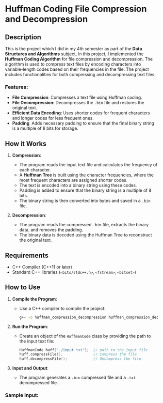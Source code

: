 # Huffman Coding File Compression and Decompression

## Description
This is the project which I did in my 4th semester as part of the **Data Structures and Algorithms** subject. In this project, I implemented the **Huffman Coding Algorithm** for file compression and decompression. The algorithm is used to compress text files by encoding characters into variable-length codes based on their frequencies in the file. The project includes functionalities for both compressing and decompressing text files.

### Features:
- **File Compression**: Compresses a text file using Huffman coding.
- **File Decompression**: Decompresses the `.bin` file and restores the original text.
- **Efficient Data Encoding**: Uses shorter codes for frequent characters and longer codes for less frequent ones.
- **Padding**: Adds necessary padding to ensure that the final binary string is a multiple of 8 bits for storage.
  
## How it Works
1. **Compression**:
    - The program reads the input text file and calculates the frequency of each character.
    - A **Huffman Tree** is built using the character frequencies, where the most frequent characters are assigned shorter codes.
    - The text is encoded into a binary string using these codes.
    - Padding is added to ensure that the binary string is a multiple of 8 bits.
    - The binary string is then converted into bytes and saved in a `.bin` file.

2. **Decompression**:
    - The program reads the compressed `.bin` file, extracts the binary data, and removes the padding.
    - The binary data is decoded using the Huffman Tree to reconstruct the original text.

## Requirements
- C++ Compiler (C++11 or later)
- Standard C++ libraries (`<bits/stdc++.h>`, `<fstream>`, `<bitset>`)

## How to Use
1. **Compile the Program**:
    - Use a C++ compiler to compile the project:
      ```bash
      g++ -o huffman_compression_decompression huffman_compression_decompression.cpp
      ```

2. **Run the Program**:
    - Create an object of the `HuffmanCode` class by providing the path to the input text file:
      ```cpp
      HuffmanCode huff("./input.txt");  // path to the input file
      huff.compressFile();              // Compress the file
      huff.decompressFile();            // Decompress the file
      ```

3. **Input and Output**:
    - The program generates a `.bin` compressed file and a `.txt` decompressed file.

### Sample Input:
